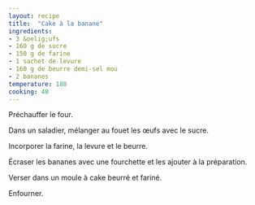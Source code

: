 ```yaml
---
layout: recipe
title:  "Cake à la banane"
ingredients:
- 3 &oelig;ufs
- 160 g de sucre
- 150 g de farine
- 1 sachet de levure
- 160 g de beurre demi-sel mou
- 2 bananes
temperature: 180
cooking: 40
---
```


Préchauffer le four.

Dans un saladier, mélanger au fouet les &oelig;ufs avec le sucre.

Incorporer la farine, la levure et le beurre.

Écraser les bananes avec une fourchette et les ajouter à la préparation.

Verser dans un moule à cake beurré et fariné.

Enfourner.
